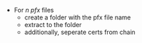 * For *n pfx* files
	* create a folder with the pfx file name
	* extract to the folder
	* additionally, seperate certs from chain

